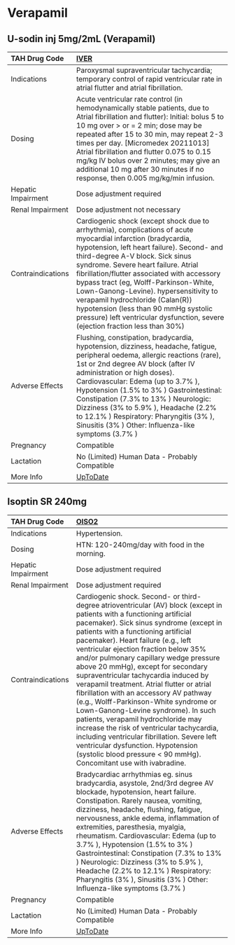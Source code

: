 # Verapamil

## U-sodin inj 5mg/2mL (Verapamil)

| TAH Drug Code      | [IVER](https://www.tahsda.org.tw/drugs/hissearch.php?drug_code=IVER)                                                                                                                                                                                                                                                                                                                                                                                                                                                                |
|:-------------------|:------------------------------------------------------------------------------------------------------------------------------------------------------------------------------------------------------------------------------------------------------------------------------------------------------------------------------------------------------------------------------------------------------------------------------------------------------------------------------------------------------------------------------------|
| Indications        | Paroxysmal supraventricular tachycardia; temporary control of rapid ventricular rate in atrial flutter and atrial fibrillation.                                                                                                                                                                                                                                                                                                                                                                                                     |
| Dosing             | Acute ventricular rate control (in hemodynamically stable patients, due to Atrial fibrillation and flutter): Initial: bolus 5 to 10 mg over > or = 2 min; dose may be repeated after 15 to 30 min, may repeat 2-3 times per day. [Micromedex 20211013] Atrial fibrillation and flutter 0.075 to 0.15 mg/kg IV bolus over 2 minutes; may give an additional 10 mg after 30 minutes if no response, then 0.005 mg/kg/min infusion.                                                                                                    |
| Hepatic Impairment | Dose adjustment required                                                                                                                                                                                                                                                                                                                                                                                                                                                                                                            |
| Renal Impairment   | Dose adjustment not necessary                                                                                                                                                                                                                                                                                                                                                                                                                                                                                                       |
| Contraindications  | Cardiogenic shock (except shock due to arrhythmia), complications of acute myocardial infarction (bradycardia, hypotension, left heart failure). Second- and third-degree A-V block. Sick sinus syndrome. Severe heart failure. Atrial fibrillation/flutter associated with accessory bypass tract (eg, Wolff-Parkinson-White, Lown-Ganong-Levine). hypersensitivity to verapamil hydrochloride (Calan(R)) hypotension (less than 90 mmHg systolic pressure) left ventricular dysfunction, severe (ejection fraction less than 30%) |
| Adverse Effects    | Flushing, constipation, bradycardia, hypotension, dizziness, headache, fatigue, peripheral oedema, allergic reactions (rare), 1st or 2nd degree AV block (after IV administration or high doses). Cardiovascular: Edema (up to 3.7% ), Hypotension (1.5% to 3% ) Gastrointestinal: Constipation (7.3% to 13% ) Neurologic: Dizziness (3% to 5.9% ), Headache (2.2% to 12.1% ) Respiratory: Pharyngitis (3% ), Sinusitis (3% ) Other: Influenza-like symptoms (3.7% )                                                                |
| Pregnancy          | Compatible                                                                                                                                                                                                                                                                                                                                                                                                                                                                                                                          |
| Lactation          | No (Limited) Human Data - Probably Compatible                                                                                                                                                                                                                                                                                                                                                                                                                                                                                       |
| More Info          | [UpToDate](https://www.uptodate.com/contents/verapamil-drug-information)                                                                                                                                                                                                                                                                                                                                                                                                                                                            |

## Isoptin SR 240mg

| TAH Drug Code      | [OISO2](https://www.tahsda.org.tw/drugs/hissearch.php?drug_code=OISO2)                                                                                                                                                                                                                                                                                                                                                                                                                                                                                                                                                                                                                                                                                                                                                                |
|:-------------------|:--------------------------------------------------------------------------------------------------------------------------------------------------------------------------------------------------------------------------------------------------------------------------------------------------------------------------------------------------------------------------------------------------------------------------------------------------------------------------------------------------------------------------------------------------------------------------------------------------------------------------------------------------------------------------------------------------------------------------------------------------------------------------------------------------------------------------------------|
| Indications        | Hypertension.                                                                                                                                                                                                                                                                                                                                                                                                                                                                                                                                                                                                                                                                                                                                                                                                                         |
| Dosing             | HTN: 120-240mg/day with food in the morning.                                                                                                                                                                                                                                                                                                                                                                                                                                                                                                                                                                                                                                                                                                                                                                                          |
| Hepatic Impairment | Dose adjustment required                                                                                                                                                                                                                                                                                                                                                                                                                                                                                                                                                                                                                                                                                                                                                                                                              |
| Renal Impairment   | Dose adjustment required                                                                                                                                                                                                                                                                                                                                                                                                                                                                                                                                                                                                                                                                                                                                                                                                              |
| Contraindications  | Cardiogenic shock. Second- or third-degree atrioventricular (AV) block (except in patients with a functioning artificial pacemaker). Sick sinus syndrome (except in patients with a functioning artificial pacemaker). Heart failure (e.g., left ventricular ejection fraction below 35% and/or pulmonary capillary wedge pressure above 20 mmHg), except for secondary supraventricular tachycardia induced by verapamil treatment. Atrial flutter or atrial fibrillation with an accessory AV pathway (e.g., Wolff-Parkinson-White syndrome or Lown-Ganong-Levine syndrome). In such patients, verapamil hydrochloride may increase the risk of ventricular tachycardia, including ventricular fibrillation. Severe left ventricular dysfunction. Hypotension (systolic blood pressure < 90 mmHg). Concomitant use with ivabradine. |
| Adverse Effects    | Bradycardiac arrhythmias eg. sinus bradycardia, asystole, 2nd/3rd degree AV blockade, hypotension, heart failure. Constipation. Rarely nausea, vomiting, dizziness, headache, flushing, fatigue, nervousness, ankle edema, inflammation of extremities, paresthesia, myalgia, rheumatism. Cardiovascular: Edema (up to 3.7% ), Hypotension (1.5% to 3% ) Gastrointestinal: Constipation (7.3% to 13% ) Neurologic: Dizziness (3% to 5.9% ), Headache (2.2% to 12.1% ) Respiratory: Pharyngitis (3% ), Sinusitis (3% ) Other: Influenza-like symptoms (3.7% )                                                                                                                                                                                                                                                                          |
| Pregnancy          | Compatible                                                                                                                                                                                                                                                                                                                                                                                                                                                                                                                                                                                                                                                                                                                                                                                                                            |
| Lactation          | No (Limited) Human Data - Probably Compatible                                                                                                                                                                                                                                                                                                                                                                                                                                                                                                                                                                                                                                                                                                                                                                                         |
| More Info          | [UpToDate](https://www.uptodate.com/contents/verapamil-drug-information)                                                                                                                                                                                                                                                                                                                                                                                                                                                                                                                                                                                                                                                                                                                                                              |

